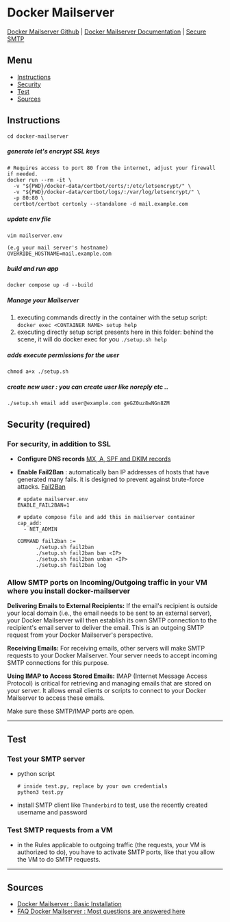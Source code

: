 # Docker Mailserver

[Docker Mailserver Github](https://github.com/docker-mailserver/docker-mailserver.git) | 
[Docker Mailserver Documentation](https://docker-mailserver.github.io/docker-mailserver/latest/) | 
[Secure SMTP](https://www.agari.com/blog/smtps-how-to-secure-smtp-with-ssl-tls-which-port-to-use#:~:text=Secure%20SMTP%20can%20be%20achieved,and%20transforms%20it%20into%20SMTPS.)

## Menu
- [Instructions](#instructions)
- [Security](#security-required)
- [Test](#test)
- [Sources](#sources)

## Instructions

```
cd docker-mailserver
```

##### generate let's encrypt SSL keys
```
# Requires access to port 80 from the internet, adjust your firewall if needed.
docker run --rm -it \
  -v "${PWD}/docker-data/certbot/certs/:/etc/letsencrypt/" \
  -v "${PWD}/docker-data/certbot/logs/:/var/log/letsencrypt/" \
  -p 80:80 \
  certbot/certbot certonly --standalone -d mail.example.com
```


##### update env file 
```
vim mailserver.env

(e.g your mail server's hostname)
OVERRIDE_HOSTNAME=mail.example.com
```

##### build and run app
```
docker compose up -d --build
```

##### Manage your Mailserver
1. executing commands directly in the container with the setup script:
```docker exec <CONTAINER NAME> setup help```
2. executing directly setup script presents here in this folder:
behind the scene, it will do docker exec for you
```./setup.sh help```   
   
##### adds execute permissions for the user
```
chmod a+x ./setup.sh
```

##### create new user : you can create user like noreply etc ..
```
./setup.sh email add user@example.com geGZ0uz8wNGn8ZM
```

## Security (required)
### For security, in addition to SSL
- **Configure DNS records**
[MX, A, SPF and DKIM records](security.md)

- **Enable Fail2Ban** : automatically ban IP addresses of hosts that have generated many fails. it is designed to prevent against brute-force attacks.
[Fail2Ban](https://docker-mailserver.github.io/docker-mailserver/edge/config/security/fail2ban/)
  ```
  # update mailserver.env
  ENABLE_FAIL2BAN=1

  # update compose file and add this in mailserver container
  cap_add:
    - NET_ADMIN
  ```
  ```
  COMMAND fail2ban :=
        ./setup.sh fail2ban 
        ./setup.sh fail2ban ban <IP>
        ./setup.sh fail2ban unban <IP>
        ./setup.sh fail2ban log
  ```

### Allow SMTP ports on Incoming/Outgoing traffic in your VM where you install docker-mailserver

**Delivering Emails to External Recipients:** If the email's recipient is outside your local domain (i.e., the email needs to be sent to an external server), your Docker Mailserver will then establish its own SMTP connection to the recipient's email server to deliver the email. This is an outgoing SMTP request from your Docker Mailserver's perspective.

**Receiving Emails:** For receiving emails, other servers will make SMTP requests to your Docker Mailserver. Your server needs to accept incoming SMTP connections for this purpose.

**Using IMAP to Access Stored Emails:** IMAP (Internet Message Access Protocol) is critical for retrieving and managing emails that are stored on your server. It allows email clients or scripts to connect to your Docker Mailserver to access these emails.


Make sure these SMTP/IMAP ports are open.

--- 

## Test
### Test your SMTP server

- python script
  ```
  # inside test.py, replace by your own credentials
  python3 test.py
  ```

- install SMTP client like `Thunderbird` to test, use the recently created username and password

### Test SMTP requests from a VM

- in the Rules applicable to outgoing traffic (the requests, your VM is authorized to do), you have to activate SMTP ports, like that you allow the VM to do SMTP requests.


---

## Sources
- [Docker Mailserver : Basic Installation](https://docker-mailserver.github.io/docker-mailserver/edge/examples/tutorials/basic-installation/)
- [FAQ Docker Mailserver : Most questions are answered here](https://docker-mailserver.github.io/docker-mailserver/edge/faq/)
